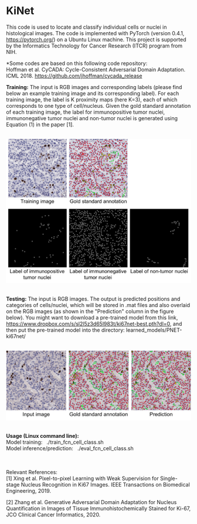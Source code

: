 # KiNet
This code is used to locate and classify individual cells or nuclei in histological images. The code is implemented with PyTorch (version 0.4.1, https://pytorch.org/) on a Ubuntu Linux machine. This project is supported by the Informatics Technology for Cancer Research (ITCR) program from NIH. 

*Some codes are based on this following code repository: \
Hoffman et al. CyCADA: Cycle-Consistent Adversarial Domain Adaptation. ICML 2018. https://github.com/jhoffman/cycada_release


**Training:** The input is RGB images and corresponding labels (please find below an example training image and its corresponding label). For each training image, the label is K proximity maps (here K=3), each of which corresponds to one type of cell/nucleus. Given the gold standard annotation of each training image, the label for immunopositive tumor nuclei, immunonegative tumor nuclei and non-tumor nuclei is generated using Equation (1) in the paper [1].

<br />
<img src="results/example_training.png" width="1200"><br/>
<br />

**Testing:** The input is RGB images. The output is predicted positions and categories of cells/nuclei, which will be stored in .mat files and also overlaid on the RGB images (as shown in the "Prediction" column in the figure below). You might want to download a pre-trained model from this link, https://www.dropbox.com/s/sl2l5z3d65l983t/ki67net-best.pth?dl=0, and then put the pre-trained model into the directory: learned_models/PNET-ki67net/

<br />
<img src="results/example_result.png" width="1200"><br/> 
<br />

**Usage (Linux command line):** \
Model training: &nbsp; ./train_fcn_cell_class.sh \
Model inference/prediction: &nbsp; ./eval_fcn_cell_class.sh  


<br /> <br />
Relevant References:\
[1] Xing et al. Pixel-to-pixel Learning with Weak Supervision for Single-stage Nucleus Recognition in Ki67 Images. IEEE Transactions on Biomedical Engineering, 2019.

[2] Zhang et al. Generative Adversarial Domain Adaptation for Nucleus Quantification in Images of Tissue Immunohistochemically Stained for Ki-67, JCO Clinical Cancer Informatics, 2020.
